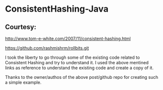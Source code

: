 ConsistentHashing-Java
=======================


Courtesy:
---------
http://www.tom-e-white.com/2007/11/consistent-hashing.html

https://github.com/rashmishrm/rollbits.git

I took the liberty to go through some of the  existing code related to Consistent Hashing and try to understand it. I used the above mentined links as reference to understand the existing code and create a copy of it.

Thanks to the owner/authos of the above post/github repo for creating such a simple example.
